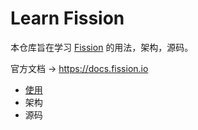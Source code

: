 # Learn Fission

本仓库旨在学习 [Fission](https://github.com/fission/fission) 的用法，架构，源码。

官方文档 -> https://docs.fission.io

- [使用](./usage/Readme.md)
- 架构
- 源码